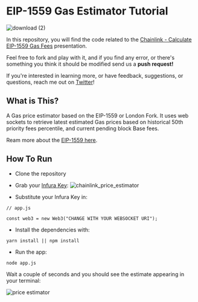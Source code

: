# EIP-1559 Gas Estimator Tutorial

![download (2)](https://user-images.githubusercontent.com/72762629/142850513-7b686b52-41a8-4826-9bf7-1975e4b1d1cd.jpg)

In this repository, you will find the code related to the [Chainlink - Calculate EIP-1559 Gas Fees](https://docs.google.com/presentation/d/1Pdn-rhNGf1_y9A59KWEpWSmCDZzP5eOfj0zE2oEdPXc/edit?usp=sharing) presentation.

Feel free to fork and play with it, and if you find any error, or there's something you think it should be modified send us a **push request!**

If you're interested in learning more, or have feedback, suggestions, or questions, reach me out on [Twitter](https://twitter.com/VittoStack)!

## What is This?

A Gas price estimator based on the EIP-1559 or London Fork. It uses web sockets to retrieve latest estimated Gas prices based on historical 50th priority fees percentile, and current pending block Base fees.

Ream more about the [EIP-1559 here](https://github.com/ethereum/EIPs/blob/master/EIPS/eip-1559.md).

## How To Run

* Clone the repository
* Grab your [Infura Key](https://infura.io/):
![chainlink_price_estimator](https://user-images.githubusercontent.com/72762629/142849126-baeda97b-daba-4268-8b77-adb35b459acb.gif)

* Substitute your Infura Key in:

```
// app.js

const web3 = new Web3("CHANGE WITH YOUR WEBSOCKET URI");

```
* Install the dependencies with:
```
yarn install || npm install
```
* Run the app:
```
node app.js
```
Wait a couple of seconds and you should see the estimate appearing in your terminal:

![price estimator](https://user-images.githubusercontent.com/72762629/141165595-928d14d9-baa4-4369-91b1-be1d4b97f4cf.gif)
